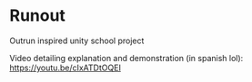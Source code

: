 # Runout
Outrun inspired unity school project

Video detailing explanation and demonstration (in spanish lol): https://youtu.be/cIxATDtOQEI
